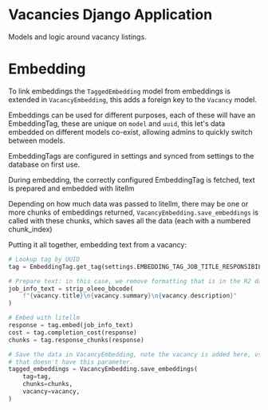Vacancies Django Application
============================

Models and logic around vacancy listings.


Embedding
=========

To link embeddings the `TaggedEmbedding` model from embeddings is extended in `VacancyEmbedding`, this adds
a foreign key to the `Vacancy` model.

Embeddings can be used for different purposes, each of these will have an EmbeddingTag, these are unique on
`model` and `uuid`, this let's data embedded on different models co-exist, allowing admins to quickly
switch between models.

EmbeddingTags are configured in settings and synced from settings to the database on first use.

During embedding, the correctly configured EmbeddingTag is fetched, text is prepared and embedded with litellm

Depending on how much data was passed to litellm, there may be one or more chunks of embeddings returned, 
`VacancyEmbedding.save_embeddings` is called with these chunks, which saves all the data (each with a numbered chunk_index)

Putting it all together, embedding text from a vacancy:

```python
# Lookup tag by UUID
tag = EmbeddingTag.get_tag(settings.EMBEDDING_TAG_JOB_TITLE_RESPONSIBILITIES_ID)

# Prepare text: in this case, we remove formatting that is in the R2 database with strip_oleeo_bbcode
job_info_text = strip_oleeo_bbcode(
    f"{vacancy.title}\n{vacancy.summary}\n{vacancy.description}"
)

# Embed with litellm
response = tag.embed(job_info_text)
cost = tag.completion_cost(response)
chunks = tag.response_chunks(response)

# Save the data in VacancyEmbedding, note the vacancy is added here, vs the base class
# that doesn't have this parameter.
tagged_embeddings = VacancyEmbedding.save_embeddings(
    tag=tag,
    chunks=chunks,
    vacancy=vacancy,
)
```